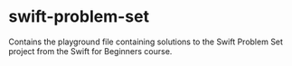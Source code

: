 # swift-problem-set
Contains the playground file containing solutions to the Swift Problem Set project from the Swift for Beginners course.
